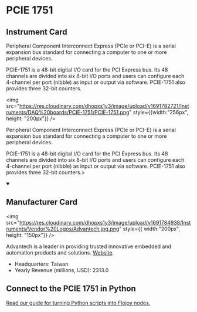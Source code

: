 
# PCIE 1751

## Instrument Card

<div className="flex">

<div>

Peripheral Component Interconnect Express (PCIe or PCI-E) is a serial expansion bus standard for connecting a computer to one or more peripheral devices.

PCIE-1751 is a 48-bit digital I/O card for the PCI Express bus. Its 48 channels are divided into six 8-bit I/O ports and users can configure each 4-channel per port (nibble) as input or output via software. PCIE-1751 also provides three 32-bit counters.

</div>

<img src="https://res.cloudinary.com/dhopxs1y3/image/upload/v1691782721/Instruments/DAQ%20boards/PCIE-1751/PCIE-1751.png" style={{width:"256px", height: "200px"}} />

</div>

Peripheral Component Interconnect Express (PCIe or PCI-E) is a serial expansion bus standard for connecting a computer to one or more peripheral devices.

PCIE-1751 is a 48-bit digital I/O card for the PCI Express bus. Its 48 channels are divided into six 8-bit I/O ports and users can configure each 4-channel per port (nibble) as input or output via software. PCIE-1751 also provides three 32-bit counters.>

<details open>
<summary><h2>Manufacturer Card</h2></summary>

<img src="https://res.cloudinary.com/dhopxs1y3/image/upload/v1691784938/Instruments/Vendor%20Logos/Advantech.jpg.png" style={{ width:"200px", height: "150px"}} />

Advantech is a leader in providing trusted innovative embedded and automation products and solutions. <a href="https://www.advantech.com/en">Website</a>.

<ul>
  <li>Headquarters: Taiwan</li>
  <li>Yearly Revenue (millions, USD): 2313.0</li>
</ul>
</details>

## Connect to the PCIE 1751 in Python

[Read our guide for turning Python scripts into Flojoy nodes.](https://docs.flojoy.ai/custom-nodes/creating-custom-node/)


